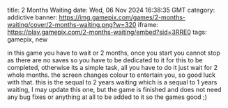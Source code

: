 title: 2 Months Waiting
date: Wed, 06 Nov 2024 16:38:35 GMT
category: addictive
banner: https://img.gamepix.com/games/2-months-waiting/cover/2-months-waiting.png?w=320
iframe: https://play.gamepix.com/2-months-waiting/embed?sid=3RRE0
tags: gamepix, new

in this game you have to wait or 2 months, once you start you cannot stop as there are no saves so you have to be dedicated to it for this to be completed, otherwise its a simple task, all you have to do it just wait for 2 whole months. the screen changes colour to entertain you, so good luck with that. this is the sequal to 2 years waiting which is a sequal to 1 years waiting, I may update this one, but the game is finished and does not need any bug fixes or anything at all to be added to it so the games good ;)
        